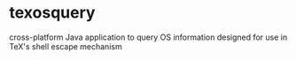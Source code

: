 # texosquery
cross-platform Java application to query OS information designed for use in TeX's shell escape mechanism

